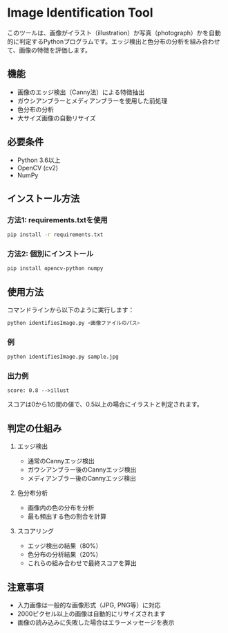 # Image Identification Tool

このツールは、画像がイラスト（illustration）か写真（photograph）かを自動的に判定するPythonプログラムです。エッジ検出と色分布の分析を組み合わせて、画像の特徴を評価します。

## 機能

- 画像のエッジ検出（Canny法）による特徴抽出
- ガウシアンブラーとメディアンブラーを使用した前処理
- 色分布の分析
- 大サイズ画像の自動リサイズ

## 必要条件

- Python 3.6以上
- OpenCV (cv2)
- NumPy

## インストール方法

### 方法1: requirements.txtを使用

```bash
pip install -r requirements.txt
```

### 方法2: 個別にインストール

```bash
pip install opencv-python numpy
```

## 使用方法

コマンドラインから以下のように実行します：

```bash
python identifiesImage.py <画像ファイルのパス>
```

### 例

```bash
python identifiesImage.py sample.jpg
```

### 出力例

```
score: 0.8 -->illust
```

スコアは0から1の間の値で、0.5以上の場合にイラストと判定されます。

## 判定の仕組み

1. エッジ検出
   - 通常のCannyエッジ検出
   - ガウシアンブラー後のCannyエッジ検出
   - メディアンブラー後のCannyエッジ検出

2. 色分布分析
   - 画像内の色の分布を分析
   - 最も頻出する色の割合を計算

3. スコアリング
   - エッジ検出の結果（80%）
   - 色分布の分析結果（20%）
   - これらの組み合わせで最終スコアを算出

## 注意事項

- 入力画像は一般的な画像形式（JPG, PNG等）に対応
- 2000ピクセル以上の画像は自動的にリサイズされます
- 画像の読み込みに失敗した場合はエラーメッセージを表示
